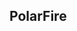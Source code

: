 
## PolarFire

 
 <!-- <img src="Assets/Readme Assets/PolarFire FPGA Image.webp" alt="Description of Image 1" ></img>

Reduce power by 50% over equivalent SRAM FPGAs. PolarFire FPGAs combine low cost and SerDes and DSP resources to satisfy a range of high-speed and compute-intensive systems constrained by low power requirements and small form factors.
- Cost-optimized, lowest power in their class
- 250 Mbps to 12.7 Gbps transceivers
- 100K to 500K Logic Elements (LEs), up to 33 MB of RAM
- Best-in-class security and exceptional reliability

Horizontal Soutions

- [Low Power](./Low_Power.md)
- [Reliability](./Reliablity.md)
- [Security](./Security.md)
- [Programming IAP](./Programming_IAP.md)
- [DSP](./DSP.md)
- [DDR](./DDR.md)
- [Transceivers](./Performance.md)
- [MiV](./MiV.md)
- [System Services](./System_Services.md)


Veritical Solutions

-  [Smart Embbeded Vision](./SEV.md)
- [Motor Control](./Motor_Control.md)
-  [Communication](./Coms.md) -->
